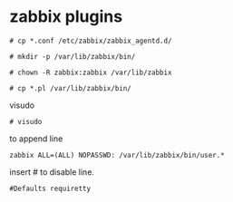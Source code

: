 zabbix plugins
===

    # cp *.conf /etc/zabbix/zabbix_agentd.d/

    # mkdir -p /var/lib/zabbix/bin/

    # chown -R zabbix:zabbix /var/lib/zabbix

    # cp *.pl /var/lib/zabbix/bin/

visudo

    # visudo

to append line

    zabbix ALL=(ALL) NOPASSWD: /var/lib/zabbix/bin/user.*

insert # to disable line.

    #Defaults requiretty
